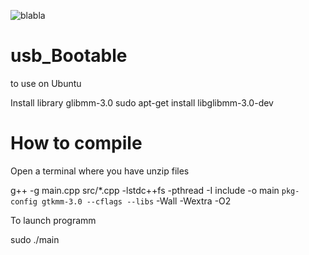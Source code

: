 ![blabla](https://user-images.githubusercontent.com/29018157/128608073-5bd0bbdf-a191-47aa-9a5e-a65d1e1a13dc.png)

# usb_Bootable
to use on Ubuntu


Install library glibmm-3.0
sudo apt-get install libglibmm-3.0-dev

# How to compile
Open a terminal where you have unzip files

g++ -g main.cpp src/*.cpp -lstdc++fs -pthread -I include -o main `pkg-config gtkmm-3.0 --cflags --libs` -Wall -Wextra -O2

To launch programm

sudo ./main
